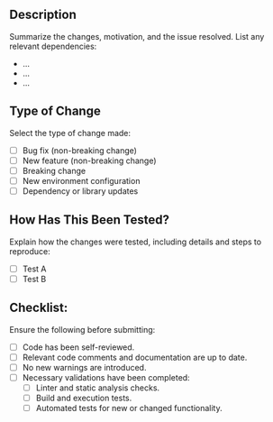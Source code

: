 ## Description

Summarize the changes, motivation, and the issue resolved. List any relevant dependencies:

- ...
- ...
- ...

## Type of Change

Select the type of change made:

- [ ] Bug fix (non-breaking change)
- [ ] New feature (non-breaking change)
- [ ] Breaking change
- [ ] New environment configuration
- [ ] Dependency or library updates

## How Has This Been Tested?

Explain how the changes were tested, including details and steps to reproduce:

- [ ] Test A
- [ ] Test B

## Checklist:

Ensure the following before submitting:

- [ ] Code has been self-reviewed.
- [ ] Relevant code comments and documentation are up to date.
- [ ] No new warnings are introduced.
- [ ] Necessary validations have been completed:
  - [ ] Linter and static analysis checks.
  - [ ] Build and execution tests.
  - [ ] Automated tests for new or changed functionality.
